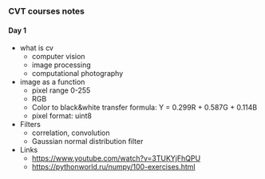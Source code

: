 ### CVT courses notes

#### Day 1
* what is cv
    * computer vision
    * image processing
    * computational photography
* image as a function
    * pixel range 0-255
    * RGB
    * Color to black&white transfer formula: Y = 0.299R + 0.587G + 0.114B
    * pixel format: uint8
* Filters
    * correlation, convolution
    * Gaussian normal distribution filter
* Links
	* https://www.youtube.com/watch?v=3TUKYjFhQPU
	* https://pythonworld.ru/numpy/100-exercises.html